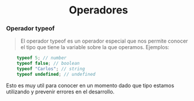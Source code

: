 <h1 align="center"> Operadores </h1>

### **Operador** typeof
> El operador typeof es un operador especial que nos permite conocer el tipo que tiene la variable sobre la que operamos. Ejemplos:
```javascript
    typeof 5; // number
    typeof false; // boolean
    typeof "Carlos"; // string
    typeof undefined; // undefined
```
Esto es muy util para conocer en un momento dado que tipo estamos utilizando y prevenir errores en el desarrollo.



